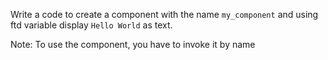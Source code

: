 Write a code to create a component with the name `my_component` and using ftd variable display `Hello World` as text.

Note: To use the component, you have to invoke it by name
